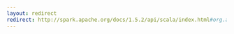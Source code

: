 ```yaml
---
layout: redirect
redirect: http://spark.apache.org/docs/1.5.2/api/scala/index.html#org.apache.spark.ml.feature.PolynomialExpansion
---
```

